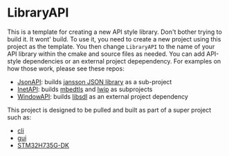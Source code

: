 # LibraryAPI

This is a template for creating a new API style library. Don't bother trying to build it. It wont' build. To use it, you need to create a new project using this project as the template. You then change `LibraryAPI` to the name of your API library within the cmake and source files as needed. You can add API-style dependencies or an external project depependency. For examples on how those work, please see these repos:

- [JsonAPI](https://github.com/StratifyLabs/JsonAPI): builds [jansson JSON library](https://github.com/akheron/jansson) as a sub-project
- [InetAPI](https://github.com/StratifyLabs/InetAPI): builds [mbedtls](https://github.com/ARMmbed/mbedtls) and [lwip](https://github.com/StratifyLabs/StratifyOS-lwip) as subprojects
- [WindowAPI](https://github.com/StratifyLabs/WindowAPI): builds [libsdl](https://github.com/libsdl-org) as an external project dependency

This project is designed to be pulled and built as part of a super project such as:

- [cli](https://github.com/StratifyLabs/cli)
- [gui](https://github.com/StratifyLabs/gui)
- [STM32H735G-DK](https://github.com/StratifyLabs/STM32H735G-DK)
